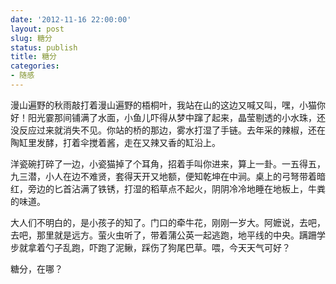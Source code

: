 ```yaml
---
date: '2012-11-16 22:00:00'
layout: post
slug: 糖分
status: publish
title: 糖分
categories:
- 随感
---
```


漫山遍野的秋雨敲打着漫山遍野的梧桐叶，我站在山的这边又喊又叫，嘿，小猫你好！阳光霎那间铺满了水面，小鱼儿吓得从梦中蹿了起来，晶莹剔透的小水珠，还没反应过来就消失不见。你站的桥的那边，雾水打湿了手链。去年采的辣椒，还在陶缸里发酵，打着伞搅着酱，走在又辣又香的缸沿上。

洋瓷碗打碎了一边，小瓷猫掉了个耳角，招着手叫你进来，算上一卦。一五得五，九三潜，小人在边不难贤，套得天开又地额，便知乾坤在中涧。桌上的弓弩带着暗红，旁边的匕首沾满了铁锈，打湿的稻草点不起火，阴阴冷冷地睡在地板上，牛粪的味道。

大人们不明白的，是小孩子的知了。门口的牵牛花，刚刚一岁大。阿嬷说，去吧，去吧，那里就是远方。萤火虫听了，带着蒲公英一起逃跑，地平线的中央。蹒跚学步就拿着勺子乱跑，吓跑了泥鳅，踩伤了狗尾巴草。喂，今天天气可好？

糖分，在哪？
